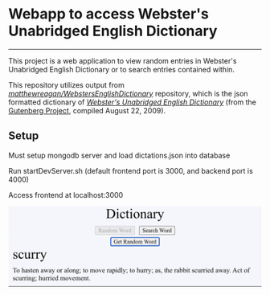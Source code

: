 # Webapp to access Webster's Unabridged English Dictionary

---

This project is a web application to view random entries in Webster's Unabridged English Dictionary or to search entries contained within. 

This repository utilizes output from [*matthewreagan/WebstersEnglishDictionary*](https://github.com/matthewreagan/WebstersEnglishDictionary) repository, which is the json formatted dictionary of [*Webster's Unabridged English Dictionary*](https://www.gutenberg.org/ebooks/29765) (from the [Gutenberg Project](https://www.gutenberg.org/), compiled August 22, 2009).  

## Setup
Must setup mongodb server and load dictations.json into database

Run startDevServer.sh (default frontend port is 3000, and backend port is 4000)

Access frontend at localhost:3000

![web app snap photo](https://github.com/human3rr/dictionaryWebApp/blob/main/misc/webappsnap.png?raw=true)